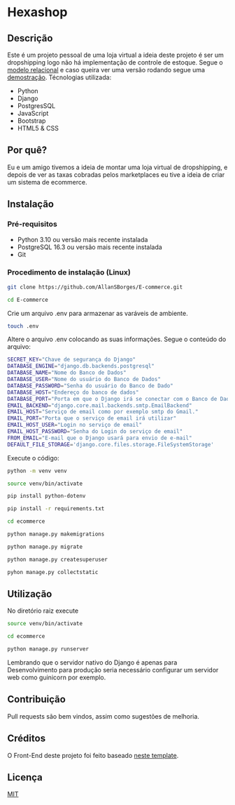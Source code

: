 # Hexashop

## Descrição
Este é um projeto pessoal de uma loja virtual a ideia deste projeto é ser um dropshipping logo não há implementação de controle de estoque. Segue o [modelo relacional](https://lucid.app/lucidchart/129026bc-d414-46c6-982c-a3c2c542d2e1/view?page=0_0#) e caso queira ver uma versão rodando segue uma [demostração](http://hexashop.crabdance.com/).
Técnologias utilizada:
- Python
- Django
- PostgresSQL
- JavaScript
- Bootstrap
- HTML5 & CSS

## Por quê?
Eu e um amigo tivemos a ideia de montar uma loja virtual de dropshipping, e depois de ver as taxas cobradas pelos marketplaces eu tive a ideia de criar um sistema de ecommerce.

## Instalação

### Pré-requisitos
- Python 3.10 ou versão mais recente instalada
- PostgreSQL 16.3 ou versão mais recente instalada
- Git


### Procedimento de instalação (Linux)

```bash
git clone https://github.com/AllanSBorges/E-commerce.git

cd E-commerce

```

Crie um arquivo .env para armazenar as varáveis de ambiente.

```bash
touch .env

```

Altere o arquivo .env colocando as suas informações.
Segue o conteúdo do arquivo:

```bash
SECRET_KEY="Chave de segurança do Django"
DATABASE_ENGINE="django.db.backends.postgresql" 
DATABASE_NAME="Nome do Banco de Dados"
DATABASE_USER="Nome do usuário do Banco de Dados"
DATABASE_PASSWORD="Senha do usuário do Banco de Dado"
DATABASE_HOST="Endereço do banco de dados"
DATABASE_PORT="Porta em que o Django irá se conectar com o Banco de Dados"
EMAIL_BACKEND="django.core.mail.backends.smtp.EmailBackend"
EMAIL_HOST="Serviço de email como por exemplo smtp do Gmail."
EMAIL_PORT="Porta que o serviço de email irá utilizar"
EMAIL_HOST_USER="Login no serviço de email"
EMAIL_HOST_PASSWORD="Senha do Login do serviço de email"
FROM_EMAIL="E-mail que o Django usará para envio de e-mail" 
DEFAULT_FILE_STORAGE='django.core.files.storage.FileSystemStorage'
```
 
Execute o código:
```bash
python -m venv venv

source venv/bin/activate

pip install python-dotenv

pip install -r requirements.txt

cd ecommerce

python manage.py makemigrations

python manage.py migrate

python manage.py createsuperuser

pyhon manage.py collectstatic
```

## Utilização

No diretório raiz execute

```bash
source venv/bin/activate

cd ecommerce 

python manage.py runserver
```
Lembrando que o servidor nativo
do Django é apenas para Desenvolvimento
para produção seria necessário configurar um servidor
web como guinicorn por exemplo.

## Contribuição

Pull requests são bem vindos, assim como sugestões de melhoria.


## Créditos

O Front-End deste projeto foi feito baseado [neste template](https://templatemo.com/tm-571-hexashop).

## Licença

[MIT](https://choosealicense.com/licenses/mit/)
